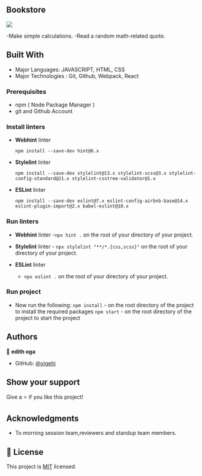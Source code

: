 
## Bookstore

![](https://img.shields.io/badge/Microverse-blueviolet)

-Make simple calculations.
-Read a random math-related quote.

## Built With
- Major Languages: JAVASCRIPT, HTML, CSS
- Major Technologies : Git, Github, Webpack, React

### Prerequisites
- npm ( Node Package Manager )
- git and Github Account



### Install linters
- **Webhint** linter

  `npm install --save-dev hint@6.x`

- **Stylelint** linter

  `npm install --save-dev stylelint@13.x stylelint-scss@3.x stylelint-config-standard@21.x stylelint-csstree-validator@1.x`

- **ESLint** linter

  `npm install --save-dev eslint@7.x eslint-config-airbnb-base@14.x eslint-plugin-import@2.x babel-eslint@10.x`


### Run linters
- **Webhint** 
linter -`npx hint .` on the root of your directory of your project.

- **Stylelint** 
linter - `npx stylelint "**/*.{css,scss}"` on the root of your directory of your project.

- **ESLint** linter
  - `npx eslint .` on the root of your directory of your project.


### Run project
- Now run the following:
 `npm install`  - on the root directory of the project to install the required packages
 `npm start`   - on the root directory of the project to start the project 


## Authors

👤 **edith oga**

- GitHub: [@vigehi](https://github.com/vigehi)


## Show your support

Give a ⭐️ if you like this project!

## Acknowledgments

- To morning session team,reviewers and standup team members.

## 📝 License

This project is [MIT](./MIT.md) licensed.
